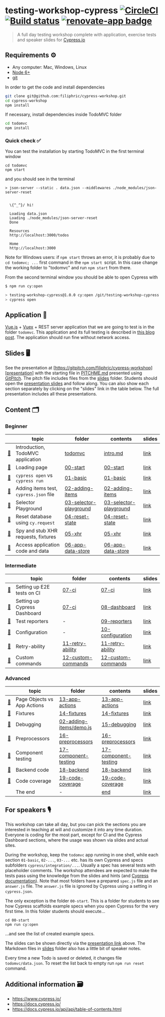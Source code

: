 # testing-workshop-cypress [![CircleCI][ci-badge]][ci-url] [![Build status](https://ci.appveyor.com/api/projects/status/lflec2iwjc8gbhki/branch/master?svg=true)](https://ci.appveyor.com/project/cypress-io/testing-workshop-cypress/branch/master) [![renovate-app badge][renovate-badge]][renovate-app]

> A full day testing workshop complete with application, exercise tests and speaker slides for [Cypress.io](https://www.cypress.io/)

## Requirements ⚙️

- Any computer: Mac, Windows, Linux
- [Node 6+](https://nodejs.org/)
- [git](https://git-scm.com)

In order to get the code and install dependencies

```bash
git clone git@github.com:filiphric/cypress-workshop.git
cd cypress-workshop
npm install
```

If necessary, install dependencies inside TodoMVC folder

```bash
cd todomvc
npm install
```

### Quick check ✅

You can test the installation by starting TodoMVC in the first terminal window

```shell
cd todomvc
npm start
```

and you should see in the terminal

```text
> json-server --static . data.json --middlewares ./node_modules/json-server-reset


  \{^_^}/ hi!

  Loading data.json
  Loading ./node_modules/json-server-reset
  Done

  Resources
  http://localhost:3000/todos

  Home
  http://localhost:3000
```

Note for Windows users: if `npm start` throws an error, it is probably due to `cd todomvc; ...` first command in the `npm start `script. In this case change the working folder to "todomvc" and run `npm start` from there.

From the second terminal window you should be able to open Cypress with

```bash
$ npm run cy:open

> testing-workshop-cypress@1.0.0 cy:open /git/testing-workshop-cypress
> cypress open
```

## Application 💾

[Vue.js](https://vuejs.org/) + [Vuex](https://vuex.vuejs.org/) + REST server application that we are going to test is in the folder `todomvc`. This application and its full testing is described in [this blog post](https://www.cypress.io/blog/2017/11/28/testing-vue-web-application-with-vuex-data-store-and-rest-backend/). The application should run fine without network access.

## Slides 🖥

See the presentation at [https://gitpitch.com/filiphric/cypress-workshop][presentation] with the starting file in [PITCHME.md](PITCHME.md) presented using [GitPitch](https://gitpitch.com/). The pitch file includes files from the [slides](slides) folder. Students should open the [presentation slides][presentation] and follow along. You can also show each section separately by clicking on the "slides" link in the table below. The full presentation includes all these presentations.

[presentation]: https://gitpitch.com/filiphric/cypress-workshop

## Content 🗂

### Beginner

|                            | topic                                  | folder                                                               | contents                                                           | slides                                                                                  |
| -------------------------- | -------------------------------------- | -------------------------------------------------------------------- | ------------------------------------------------------------------ | --------------------------------------------------------------------------------------- |
| [🔗](#intro)               | Introduction, TodoMVC application      | [todomvc](todomvc)                                                   | [intro.md](slides/intro/PITCHME.md)                                | [link](https://gitpitch.com/filiphric/cypress-workshop?p=slides/intro)                  |
| [🔗](#start)               | Loading page                           | [00-start](00-start)                                                 | [00-start](slides/00-start/PITCHME.md)                             | [link](https://gitpitch.com/filiphric/cypress-workshop?p=slides/00-start)               |
| [🔗](#basic)               | `cypress open` vs `cypress run`        | [01-basic](cypress/integration/01-basic)                             | [01-basic](slides/01-basic/PITCHME.md)                             | [link](https://gitpitch.com/filiphric/cypress-workshop?p=slides/01-basic)               |
| [🔗](#adding-items)        | Adding items test, `cypress.json` file | [02-adding-items](cypress/integration/02-adding-items)               | [02-adding-items](slides/02-adding-items/PITCHME.md)               | [link](https://gitpitch.com/filiphric/cypress-workshop?p=slides/02-adding-items)        |
| [🔗](#selector-playground) | Selector Playground                    | [03-selector-playground](cypress/integration/03-selector-playground) | [03-selector-playground](slides/03-selector-playground/PITCHME.md) | [link](https://gitpitch.com/filiphric/cypress-workshop?p=slides/03-selector-playground) |
| [🔗](#reset-state)         | Reset database using `cy.request`      | [04-reset-state](cypress/integration/04-reset-state)                 | [04-reset-state](slides/04-reset-state/PITCHME.md)                 | [link](https://gitpitch.com/filiphric/cypress-workshop?p=slides/04-reset-state)         |
| [🔗](#xhr)                 | Spy and stub XHR requests, fixtures    | [05-xhr](cypress/integration/05-xhr)                                 | [05-xhr](slides/05-xhr/PITCHME.md)                                 | [link](https://gitpitch.com/filiphric/cypress-workshop?p=slides/05-xhr)                 |
| [🔗](#app-data-store)      | Access application code and data       | [06-app-data-store](cypress/integration/06-app-data-store)           | [06-app-data-store](slides/06-app-data-store/PITCHME.md)           | [link](https://gitpitch.com/filiphric/cypress-workshop?p=slides/06-app-data-store)      |

### Intermediate
|                        | topic                        | folder                                                       | contents                                                   | slides                                                                              |
| ---------------------- | ---------------------------- | ------------------------------------------------------------ | ---------------------------------------------------------- | ----------------------------------------------------------------------------------- |
| [🔗](#ci)              | Setting up E2E tests on CI   | [07-ci](cypress/integration/07-ci)                           | [07-ci](slides/07-ci/PITCHME.md)                           | [link](https://gitpitch.com/filiphric/cypress-workshop?p=slides/07-ci)              |
| [🔗](#dashboard)       | Setting up Cypress Dashboard | [07-ci](cypress/integration/07-ci)                           | [08-dashboard](slides/08-dashboard/PITCHME.md)             | [link](https://gitpitch.com/filiphric/cypress-workshop?p=slides/08-dashboard)       |
| [🔗](#reporters)       | Test reporters               | -                                                            | [09-reporters](slides/09-reporters/PITCHME.md)             | [link](https://gitpitch.com/filiphric/cypress-workshop?p=slides/09-reporters)       |
| [🔗](#configuration)   | Configuration                | -                                                            | [10-configuration](slides/10-configuration/PITCHME.md)     | [link](https://gitpitch.com/filiphric/cypress-workshop?p=slides/10-configuration)   |
| [🔗](#retry-ability)   | Retry-ability                | [11-retry-ability](cypress/integration/11-retry-ability)     | [11-retry-ability](slides/11-retry-ability/PITCHME.md)     | [link](https://gitpitch.com/filiphric/cypress-workshop?p=slides/11-retry-ability)   |
| [🔗](#custom-commands) | Custom commands              | [12-custom-commands](cypress/integration/12-custom-commands) | [12-custom-commands](slides/12-custom-commands/PITCHME.md) | [link](https://gitpitch.com/filiphric/cypress-workshop?p=slides/12-custom-commands) |

### Advanced
|                          | topic                       | folder                                                                 | contents                                                       | slides                                                                                |
| ------------------------ | --------------------------- | ---------------------------------------------------------------------- | -------------------------------------------------------------- | ------------------------------------------------------------------------------------- |
| [🔗](#app-actions)       | Page Objects vs App Actions | [13-app-actions](cypress/integration/13-app-actions)                   | [13-app-actions](slides/13-app-actions/PITCHME.md)             | [link](https://gitpitch.com/filiphric/cypress-workshop?p=slides/13-app-actions)       |
| [🔗](#fixtures)          | Fixtures                    | [14-fixtures](cypress/integration/14-fixtures)                         | [14-fixtures](slides/14-fixtures/PITCHME.md)                   | [link](https://gitpitch.com/filiphric/cypress-workshop?p=slides/14-fixtures)          |
| [🔗](#debugging)         | Debugging                   | [02-adding-items/demo.js](cypress/integration/02-adding-items/demo.js) | [15-debugging](slides/15-debugging/PITCHME.md)                 | [link](https://gitpitch.com/filiphric/cypress-workshop?p=slides/15-debugging)         |
| [🔗](#preprocessors)     | Preprocessors               | [16-preprocessors](cypress/integration/16-preprocessors)               | [16-preprocessors](slides/16-preprocessors/PITCHME.md)         | [link](https://gitpitch.com/filiphric/cypress-workshop?p=slides/16-preprocessors)     |
| [🔗](#component-testing) | Component testing           | [17-component-testing](cypress/integration/17-component-testing)       | [17-component-testing](slides/17-component-testing/PITCHME.md) | [link](https://gitpitch.com/filiphric/cypress-workshop?p=slides/17-component-testing) |
| [🔗](#backend)           | Backend code                | [18-backend](cypress/integration/18-backend)                           | [18-backend](slides/18-backend/PITCHME.md)                     | [link](https://gitpitch.com/filiphric/cypress-workshop?p=slides/18-backend)           |
| [🔗](#code-coverage)     | Code coverage               | [19-code-coverage](cypress/integration/19-code-coverage)               | [19-code-coverage](slides/19-code-coverage/PITCHME.md)         | [link](https://gitpitch.com/filiphric/cypress-workshop?p=slides/19-code-coverage)     |
|                          | The end                     | -                                                                      | [end](slides/end/PITCHME.md)                                   | [link](https://gitpitch.com/filiphric/cypress-workshop?p=slides/end)                  |

## For speakers 🎙

This workshop can take all day, but you can pick the sections you are interested in teaching at will and customize it into any time duration. Everyone is coding for the most part, except for CI and the Cypress Dashboard sections, where the usage was shown via slides and actual sites.

During the workshop, keep the `todomvc` app running in one shell, while each section `01-basic`, `02-...`, `03-...` etc. has its own Cypress and specs subfolders `cypress/integration/...`. Usually a spec has several tests with placeholder comments. The workshop attendees are expected to make the tests pass using the knowledge from the slides and hints (and [Cypress documentation](https://docs.cypress.io/)). Note that most folders have a prepared `spec.js` file and an `answer.js` file. The `answer.js` file is ignored by Cypress using a setting in `cypress.json`.

The only exception is the folder `00-start`. This is a folder for students to see how Cypress scaffolds example specs when you open Cypress for the very first time. In this folder students should execute...

```
cd 00-start
npm run cy:open
```

...and see the list of created example specs.

The slides can be shown directly via the [presentation link][presentation] above. The Markdown files in [slides](slides) folder also has a little bit of speaker notes.

Every time a new Todo is saved or deleted, it changes file `todomvc/data.json`. To reset the list back to empty run `npm run reset` command.

## Additional information 🗃

- https://www.cypress.io/
- https://docs.cypress.io/
- https://docs.cypress.io/api/api/table-of-contents.html

[ci-badge]: https://circleci.com/gh/cypress-io/testing-workshop-cypress.svg?style=svg
[ci-url]: https://circleci.com/gh/cypress-io/testing-workshop-cypress
[renovate-badge]: https://img.shields.io/badge/renovate-app-blue.svg
[renovate-app]: https://renovateapp.com/
